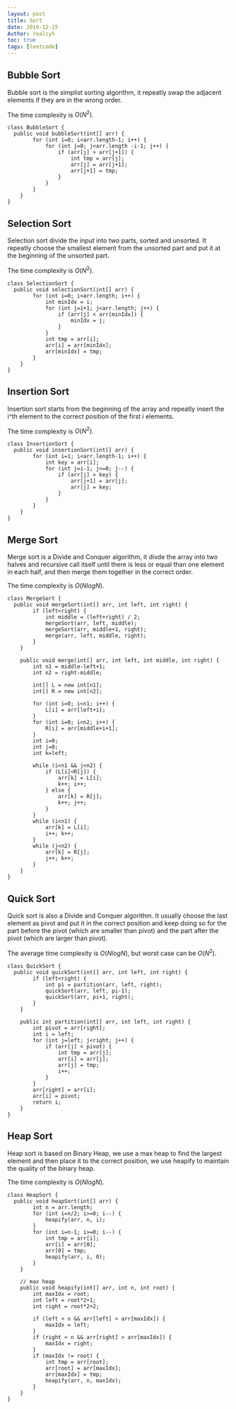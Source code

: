 ```yaml
---
layout: post
title: Sort
date: 2019-12-15
Author: realcyh
toc: true
tags: [leetcode]
--- 
```


## Bubble Sort

Bubble sort is the simplist sorting algorithm, it repeatly swap the adjacent elements if they are in the wrong order.

The time complexity is $O(N^2)$.

```
class BubbleSort {
  public void bubbleSort(int[] arr) {
        for (int i=0; i<arr.length-1; i++) {
            for (int j=0; j<arr.length -i-1; j++) {
                if (arr[j] > arr[j+1]) {
                    int tmp = arr[j];
                    arr[j] = arr[j+1];
                    arr[j+1] = tmp;
                }
            }
        }
    }
}
```

## Selection Sort

Selection sort divide the input into two parts, sorted and unsorted. It repeatly choose the smallest element from the unsorted part and put it at the beginning of the unsorted part.

The time complexity is $O(N^2)$.

```
class SelectionSort {
  public void selectionSort(int[] arr) {
        for (int i=0; i<arr.length; i++) {
            int minIdx = i;
            for (int j=i+1; j<arr.length; j++) {
                if (arr[j] < arr[minIdx]) {
                    minIdx = j;
                }
            }
            int tmp = arr[i];
            arr[i] = arr[minIdx];
            arr[minIdx] = tmp;
        }
    }
}
```

## Insertion Sort

Insertion sort starts from the beginning of the array and repeatly insert the i^th element to the correct position of the first i elements.

The time complexity is $O(N^2)$.

```
class InsertionSort {
  public void insertionSort(int[] arr) {
        for (int i=1; i<arr.length-1; i++) {
            int key = arr[i];
            for (int j=i-1; j>=0; j--) {
                if (arr[j] > key) {
                    arr[j+1] = arr[j];
                    arr[j] = key;
                }
            }
        }
    }
}
```

## Merge Sort

Merge sort is a Divide and Conquer algorithm, it divde the array into two halves and recursive call itself until there is less or equal than one element in each half, and then merge them together in the correct order.

The time complexity is $O(NlogN)$.

```
class MergeSort {
  public void mergeSort(int[] arr, int left, int right) {
        if (left<right) {
            int middle = (left+right) / 2;
            mergeSort(arr, left, middle);
            mergeSort(arr, middle+1, right);
            merge(arr, left, middle, right);
        }
    }

    public void merge(int[] arr, int left, int middle, int right) {
        int n1 = middle-left+1;
        int n2 = right-middle;

        int[] L = new int[n1];
        int[] R = new int[n2];

        for (int i=0; i<n1; i++) {
            L[i] = arr[left+i];
        }
        for (int i=0; i<n2; i++) {
            R[i] = arr[middle+i+1];
        }
        int i=0;
        int j=0;
        int k=left;

        while (i<n1 && j<n2) {
            if (L[i]<R[j]) {
                arr[k] = L[i];
                k++; i++;
            } else {
                arr[k] = R[j];
                k++; j++;
            }
        }
        while (i<n1) {
            arr[k] = L[i];
            i++; k++;
        }
        while (j<n2) {
            arr[k] = R[j];
            j++; k++;
        }
    }
}
```

## Quick Sort

Quick sort is also a Divide and Conquer algorithm. It usually choose the last element as pivot and put it in the correct position and keep doing so for the part before the pivot (which are smaller than pivot) and the part after the pivot (which are larger than pivot).

The average time complexity is $O(NlogN)$, but worst case can be $O(N^2)$.

```
class QuickSort {
  public void quickSort(int[] arr, int left, int right) {
        if (left<right) {
            int pi = partition(arr, left, right);
            quickSort(arr, left, pi-1);
            quickSort(arr, pi+1, right);
        }
    }

    public int partition(int[] arr, int left, int right) {
        int pivot = arr[right];
        int i = left;
        for (int j=left; j<right; j++) {
            if (arr[j] < pivot) {
                int tmp = arr[j];
                arr[i] = arr[j];
                arr[j] = tmp;
                i++;
            }
        }
        arr[right] = arr[i];
        arr[i] = pivot;
        return i;
    }
}
```

## Heap Sort

Heap sort is based on Binary Heap, we use a max heap to find the largest element and then place it to the correct position, we use heapify to maintain the quality of the binary heap.

The time complexity is $O(NlogN)$.

```
class HeapSort {
  public void heapSort(int[] arr) {
        int n = arr.length;
        for (int i=n/2; i>=0; i--) {
            heapify(arr, n, i);
        }
        for (int i=n-1; i>=0; i--) {
            int tmp = arr[i];
            arr[i] = arr[0];
            arr[0] = tmp;
            heapify(arr, i, 0);
        }
    }

    // max heap
    public void heapify(int[] arr, int n, int root) {
        int maxIdx = root;
        int left = root*2+1;
        int right = root*2+2;

        if (left < n && arr[left] > arr[maxIdx]) {
            maxIdx = left;
        }
        if (right < n && arr[right] > arr[maxIdx]) {
            maxIdx = right;
        }
        if (maxIdx != root) {
            int tmp = arr[root];
            arr[root] = arr[maxIdx];
            arr[maxIdx] = tmp;
            heapify(arr, n, maxIdx);
        }
    }
}
```

